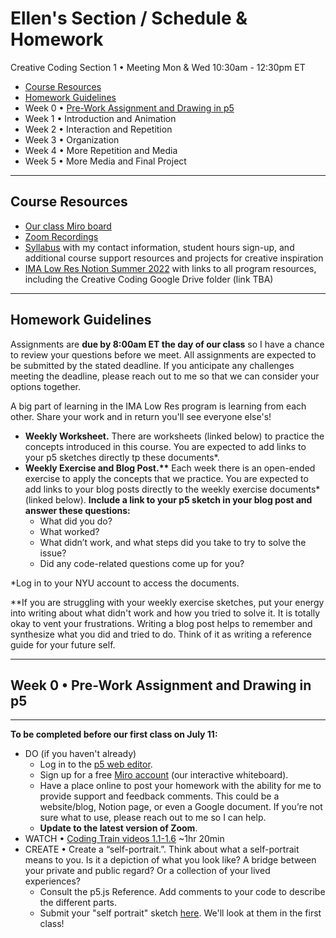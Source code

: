 # Ellen's Section / Schedule & Homework
Creative Coding Section 1 • Meeting Mon & Wed 10:30am - 12:30pm ET

- [Course Resources](https://github.com/ellennickles/creative-coding-summer-22/blob/main/homework-ellen.md#course-resources)
- [Homework Guidelines](https://github.com/ellennickles/creative-coding-summer-22/blob/main/homework-ellen.md#homework-guidelines)
- Week 0 • [Pre-Work Assignment and Drawing in p5](https://github.com/ellennickles/creative-coding-summer-22/blob/main/homework-ellen.md#week-0--pre-work-assignment-and-drawing-in-p5)
- Week 1 • Introduction and Animation
- Week 2 • Interaction and Repetition
- Week 3 • Organization
- Week 4 • More Repetition and Media
- Week 5 • More Media and Final Project

---

## Course Resources
- [Our class Miro board](https://tinyurl.com/lrcc-22-miro)
- [Zoom Recordings](https://docs.google.com/document/d/1oifbYgOYC9E1IddxTW6muGfXXOWN4L5bXX1jWDHrCYI/edit?usp=sharing)
- [Syllabus](https://github.com/ellennickles/creative-coding-summer-22) with my contact information, student hours sign-up, and additional course support resources and projects for creative inspiration
- [IMA Low Res Notion Summer 2022]() with links to all program resources, including the Creative Coding Google Drive folder (link TBA)

---

## Homework Guidelines
Assignments are **due by 8:00am ET the day of our class** so I have a chance to review your questions before we meet. All assignments are expected to be submitted by the stated deadline. If you anticipate any challenges meeting the deadline, please reach out to me so that we can consider your options together.

A big part of learning in the IMA Low Res program is learning from each other. Share your work and in return you'll see everyone else's!

- **Weekly Worksheet.** There are worksheets (linked below) to practice the concepts introduced in this course. You are expected to add links to your p5 sketches directly tp these documents*. 
- <strong>Weekly Exercise and Blog Post.**</strong> Each week there is an open-ended exercise to apply the concepts that we practice. You are expected to add links to your blog posts directly to the weekly exercise documents* (linked below). **Include a link to your p5 sketch in your blog post and answer these questions:**
    - What did you do?
    - What worked?
    - What didn’t work, and what steps did you take to try to solve the issue?
    - Did any code-related questions come up for you?

\*Log in to your NYU account to access the documents.

\**If you are struggling with your weekly exercise sketches, put your energy into writing about what didn't work and how you tried to solve it. It is totally okay to vent your frustrations. Writing a blog post helps to remember and synthesize what you did and tried to do. Think of it as writing a reference guide for your future self.

___

## Week 0 • Pre-Work Assignment and Drawing in p5
___

**To be completed before our first class on July 11:**
- DO (if you haven't already)
    - Log in to the [p5 web editor](https://editor.p5js.org/).
    - Sign up for a free [Miro account](https://miro.com) (our interactive whiteboard).
    - Have a place online to post your homework with the ability for me to provide support and feedback comments. This could be a website/blog, Notion page, or even a Google document. If you’re not sure what to use, please reach out to me so I can help.
    - **Update to the latest version of Zoom**.
- WATCH • [Coding Train videos 1.1-1.6](https://thecodingtrain.com/beginners/p5js/) ~1hr 20min
- CREATE • Create a “self-portrait.”. Think about what a self-portrait means to you. Is it a depiction of what you look like? A bridge between your private and public regard? Or a collection of your lived experiences? 
    - Consult the p5.js Reference. Add comments to your code to describe the different parts.
    - Submit your "self portrait" sketch [here](https://docs.google.com/document/d/1a8PWe7tYTqlKARpk3FE0J8gkbMGzK6skOoMTXc8hTsQ/edit#heading=h.7hcg69t05zcn). We'll look at them in the first class!

